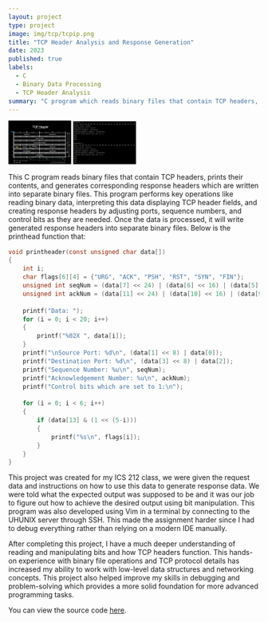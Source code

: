 ```yaml
---
layout: project
type: project
image: img/tcp/tcpip.png
title: "TCP Header Analysis and Response Generation"
date: 2023
published: true
labels:
  - C
  - Binary Data Processing
  - TCP Header Analysis
summary: "C program which reads binary files that contain TCP headers, prints the header details, generates corresponding response headers, writes to new binary files."
---
```


<div class="text-center p-4">
  <img src="../img/tcp/tcpheader.png" width = "25%" height = "25%">
  <img src="../img/tcp/tcpprogram.png" width = "25%" height = "25%">
</div>

This C program reads binary files that contain TCP headers, prints their contents, and generates corresponding response headers which are written into separate binary files. This program performs key operations like reading binary data, interpreting this data displaying TCP header fields, and creating response headers by adjusting ports, sequence numbers, and control bits as they are needed. Once the data is processed, it will write generated response headers into separate binary files. Below is the printhead function that:

```c
void printheader(const unsigned char data[])
{
    int i;
    char flags[6][4] = {"URG", "ACK", "PSH", "RST", "SYN", "FIN"};
    unsigned int seqNum = (data[7] << 24) | (data[6] << 16) | (data[5] << 8) | data[4];
    unsigned int ackNum = (data[11] << 24) | (data[10] << 16) | (data[9] << 8) | data[8];

    printf("Data: ");
    for (i = 0; i < 20; i++)
    {
        printf("%02X ", data[i]);
    }
    printf("\nSource Port: %d\n", (data[1] << 8) | data[0]);
    printf("Destination Port: %d\n", (data[3] << 8) | data[2]);
    printf("Sequence Number: %u\n", seqNum);
    printf("Acknowledgement Number: %u\n", ackNum);
    printf("Control bits which are set to 1:\n");

    for (i = 0; i < 6; i++)
    {
        if (data[13] & (1 << (5-i)))
        {
            printf("%s\n", flags[i]);
        }
    }
}
```

This project was created for my ICS 212 class, we were given the request data and instructions on how to use this data to generate response data. We were told what the expected output was supposed to be and it was our job to figure out how to achieve the desired output using bit manipulation. This program was also developed using Vim in a terminal by connecting to the UHUNIX server through SSH. This made the assignment harder since I had to debug everything rather than relying on a modern IDE manually.

After completing this project, I have a much deeper understanding of reading and manipulating bits and how TCP headers function. This hands-on experience with binary file operations and TCP protocol details has increased my ability to work with low-level data structures and networking concepts. This project also helped improve my skills in debugging and problem-solving which provides a more solid foundation for more advanced programming tasks.

You can view the source code [here](https://github.com/jstnsmth/ICS212/tree/main/homework7).

